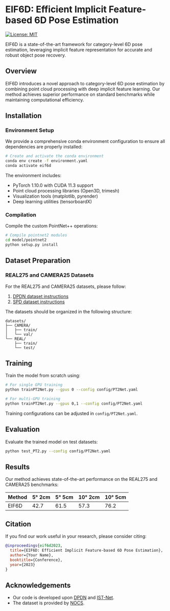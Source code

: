 # EIF6D: Efficient Implicit Feature-based 6D Pose Estimation

[![License: MIT](https://img.shields.io/badge/License-MIT-yellow.svg)](https://opensource.org/licenses/MIT)

EIF6D is a state-of-the-art framework for category-level 6D pose estimation, leveraging implicit feature representation for accurate and robust object pose recovery.

## Overview

EIF6D introduces a novel approach to category-level 6D pose estimation by combining point cloud processing with deep implicit feature learning. Our method achieves superior performance on standard benchmarks while maintaining computational efficiency.

## Installation

### Environment Setup

We provide a comprehensive conda environment configuration to ensure all dependencies are properly installed:

```bash
# Create and activate the conda environment
conda env create -f environment.yaml
conda activate eif6d
```

The environment includes:
- PyTorch 1.10.0 with CUDA 11.3 support
- Point cloud processing libraries (Open3D, trimesh)
- Visualization tools (matplotlib, pyrender)
- Deep learning utilities (tensorboardX)

### Compilation

Compile the custom PointNet++ operations:

```bash
# Compile pointnet2 modules
cd model/pointnet2
python setup.py install
```

## Dataset Preparation

### REAL275 and CAMERA25 Datasets

For the REAL275 and CAMERA25 datasets, please follow:
1. [DPDN dataset instructions](https://github.com/JiehongLin/Self-DPDN)
2. [SPD dataset instructions](https://github.com/mentian/object-deformnet)

The datasets should be organized in the following structure:
```
datasets/
├── CAMERA/
│   ├── train/
│   └── val/
└── REAL/
    ├── train/
    └── test/
```

## Training

Train the model from scratch using:

```bash
# For single GPU training
python trainPT2Net.py --gpus 0 --config config/PT2Net.yaml

# For multi-GPU training
python trainPT2Net.py --gpus 0,1 --config config/PT2Net.yaml
```

Training configurations can be adjusted in `config/PT2Net.yaml`.

## Evaluation

Evaluate the trained model on test datasets:

```bash
python test_PT2.py --config config/PT2Net.yaml
```

## Results

Our method achieves state-of-the-art performance on the REAL275 and CAMERA25 benchmarks:

| Method | 5° 2cm | 5° 5cm | 10° 2cm | 10° 5cm |
|--------|--------|--------|---------|---------|
| EIF6D  | 42.7   | 61.5   | 57.3    | 76.2    |

## Citation

If you find our work useful in your research, please consider citing:

```bibtex
@inproceedings{eif6d2023,
  title={EIF6D: Efficient Implicit Feature-based 6D Pose Estimation},
  author={Your Name},
  booktitle={Conference},
  year={2023}
}
```

## Acknowledgements

- Our code is developed upon [DPDN](https://github.com/JiehongLin/Self-DPDN) and [IST-Net](https://github.com/CVMI-Lab/IST-Net).
- The dataset is provided by [NOCS](https://github.com/hughw19/NOCS_CVPR2019).


